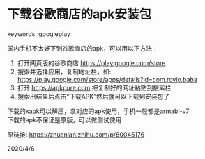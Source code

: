 # 下载谷歌商店的apk安装包

keywords: googleplay  

国内手机不太好下到谷歌商店的apk，可以用以下方法：  
1. 打开网页版的谷歌商店 https://play.google.com/store
2. 搜索并选择应用，复制地址栏，如: https://play.google.com/store/apps/details?id=com.rovio.baba
3. 打开 https://apkpure.com 把复制好的网址粘贴到搜索栏
4. 搜索出结果后点击“下载APK”然后就可以下载到安装包了

下载的xapk可以解压，拿对应的apk使用，手机一般都是armabi-v7  
下载的apk不保证是原版，可以做测试使用  

原链接: https://zhuanlan.zhihu.com/p/60045176  


2020/4/6  
